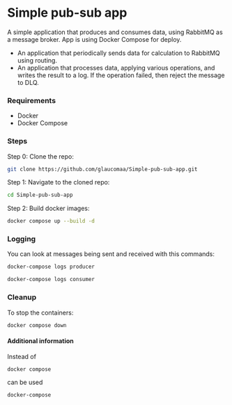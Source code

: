 # Simple pub-sub app

A simple application that produces and consumes data, using RabbitMQ as a message broker. App is using Docker Compose for deploy.
- An application that periodically sends data for calculation to RabbitMQ using routing.
- An application that processes data, applying various operations, and writes the result to a log. If the operation failed, then reject the message to DLQ.


### Requirements

- Docker
- Docker Compose

### Steps

Step 0: Clone the repo:

```bash
git clone https://github.com/glaucomaa/Simple-pub-sub-app.git
```

Step 1: Navigate to the cloned repo:

```bash
cd Simple-pub-sub-app
```

Step 2: Build docker images:

```bash
docker compose up --build -d
```

### Logging

You can look at messages being sent and received with this commands:

```bash
docker-compose logs producer
```

```bash
docker-compose logs consumer
```

### Cleanup

To stop the containers:

```bash
docker compose down
```

#### Additional information

Instead of

```bash
docker compose
```

can be used 
```bash
docker-compose
```
